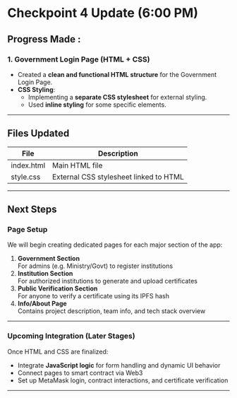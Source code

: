 # Checkpoint 4 Update (6:00 PM)

## Progress Made :

### 1. Government Login Page (HTML + CSS)
- Created a **clean and functional HTML structure** for the Government Login Page.
- **CSS Styling**:
  - Implementing a **separate CSS stylesheet** for external styling.
  - Used **inline styling** for some specific elements.

---

## Files Updated
| File | Description |
|------|-------------|
| index.html | Main HTML file |
| style.css | External CSS stylesheet linked to HTML |


---

## Next Steps

###  Page Setup
We will begin creating dedicated pages for each major section of the app:
1. **Government Section**  
    For admins (e.g. Ministry/Govt) to register institutions
2. **Institution Section**  
    For authorized institutions to generate and upload certificates
3. **Public Verification Section**  
    For anyone to verify a certificate using its IPFS hash
4. **Info/About Page**  
    Contains project description, team info, and tech stack overview

---


### Upcoming Integration (Later Stages)
Once HTML and CSS are finalized:
- Integrate **JavaScript logic** for form handling and dynamic UI behavior
- Connect pages to smart contract via Web3
- Set up MetaMask login, contract interactions, and certificate verification

---


